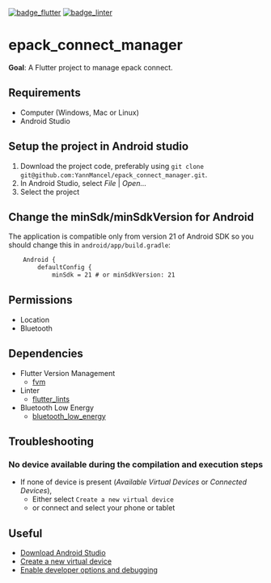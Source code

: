 [![badge_flutter]][link_flutter_release]
[![badge_linter]][dependency_flutter_lints]

# epack_connect_manager
**Goal**: A Flutter project to manage epack connect.

## Requirements
* Computer (Windows, Mac or Linux)
* Android Studio

## Setup the project in Android studio
1. Download the project code, preferably using `git clone git@github.com:YannMancel/epack_connect_manager.git`.
2. In Android Studio, select *File* | *Open...*
3. Select the project

## Change the minSdk/minSdkVersion for Android
The application is compatible only from version 21 of Android SDK so you should change this in `android/app/build.gradle`:
```xml
    Android {
        defaultConfig {
            minSdk = 21 # or minSdkVersion: 21
```

## Permissions
* Location
* Bluetooth

## Dependencies
* Flutter Version Management
    * [fvm][dependency_fvm]
* Linter
    * [flutter_lints][dependency_flutter_lints]
* Bluetooth Low Energy
    * [bluetooth_low_energy][dependency_bluetooth_low_energy]

## Troubleshooting

### No device available during the compilation and execution steps
* If none of device is present (*Available Virtual Devices* or *Connected Devices*),
    * Either select `Create a new virtual device`
    * or connect and select your phone or tablet

## Useful
* [Download Android Studio][useful_android_studio]
* [Create a new virtual device][useful_virtual_device]
* [Enable developer options and debugging][useful_developer_options]

[badge_flutter]: https://img.shields.io/badge/flutter-v3.24.1-blue?logo=flutter
[badge_linter]: https://img.shields.io/badge/style-flutter__lints-4BC0F5.svg
[link_flutter_release]: https://docs.flutter.dev/development/tools/sdk/releases
[dependency_fvm]: https://fvm.app/
[dependency_flutter_lints]: https://pub.dev/packages/flutter_lints
[dependency_bluetooth_low_energy]: https://pub.dev/packages/bluetooth_low_energy
[useful_android_studio]: https://developer.android.com/studio
[useful_virtual_device]: https://developer.android.com/studio/run/managing-avds.html
[useful_developer_options]: https://developer.android.com/studio/debug/dev-options.html#enable

